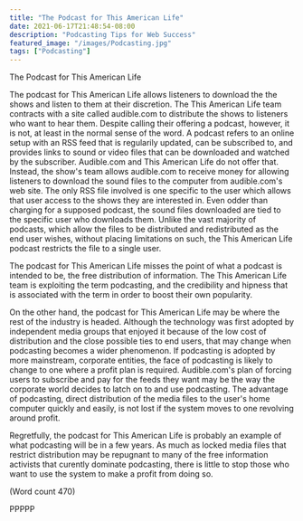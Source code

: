 ```yaml
---
title: "The Podcast for This American Life"
date: 2021-06-17T21:48:54-08:00
description: "Podcasting Tips for Web Success"
featured_image: "/images/Podcasting.jpg"
tags: ["Podcasting"]
---
```


The Podcast for This American Life 

The podcast for This American Life allows listeners to
download the the shows and listen to them at their
discretion. The This American Life team contracts with
a site called audible.com to distribute the shows to
listeners who want to hear them. Despite calling their
offering a podcast, however, it is not, at least in the
normal sense of the word. A podcast refers to an online
setup with an RSS feed that is regularily updated, can
be subscribed to, and provides links to sound or video
files that can be downloaded and watched by the
subscriber. Audible.com and This American Life do not
offer that. Instead, the show's team allows audible.com
to receive money for allowing listeners to download the
sound files to the computer from audible.com's web
site. The only RSS file involved is one specific to the
user which allows that user access to the shows they are
interested in. Even odder than charging for a supposed
podcast, the sound files downloaded are tied to the
specific user who downloads them. Unlike the vast
majority of podcasts, which allow the files to be
distributed and redistributed as the end user wishes,
without placing limitations on such, the This American
Life podcast restricts the file to a single user.

The podcast for This American Life misses the point of
what a podcast is intended to be, the free distribution of
information. The This American Life team is exploiting
the term podcasting, and the credibility and hipness that
is associated with the term in order to boost their own
popularity. 

On the other hand, the podcast for This American Life
may be where the rest of the industry is headed.
Although the technology was first adopted by
independent media groups that enjoyed it because of the
low cost of distribution and the close possible ties to
end users, that may change when podcasting becomes a
wider phenomenon. If podcasting is adopted by more
mainstream, corporate entities, the face of podcasting is
likely to change to one where a profit plan is required.
Audible.com's plan of forcing users to subscribe and
pay for the feeds they want may be the way the
corporate world decides to latch on to and use
podcasting. The advantage of podcasting, direct
distribution of the media files to the user's home
computer quickly and easily, is not lost if the system
moves to one revolving around profit.

Regretfully, the podcast for This American Life is
probably an example of what podcasting will be in a
few years. As much as locked media files that restrict
distribution may be repugnant to many of the free
information activists that curently dominate podcasting,
there is little to stop those who want to use the system
to make a profit from doing so.

(Word count 470)

PPPPP
                                   
          
